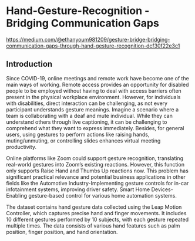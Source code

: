 # Hand-Gesture-Recognition - Bridging Communication Gaps

https://medium.com/@ethanyoum981209/gesture-bridge-bridging-communication-gaps-through-hand-gesture-recognition-dcf30f22e3c1

## Introduction

Since COVID-19, online meetings and remote work have become one of the main ways of working. Remote access provides an opportunity for disabled people to be employed without having to deal with access barriers often present in the physical workplace environment. However, for individuals with disabilities, direct interaction can be challenging, as not every participant understands gesture meanings. Imagine a scenario where a team is collaborating with a deaf and mute individual. While they can understand others through live captioning, it can be challenging to comprehend what they want to express immediately. Besides, for general users, using gestures to perform actions like raising hands, muting/unmuting, or controlling slides enhances virtual meeting productivity.

Online platforms like Zoom could support gesture recognition, translating real-world gestures into Zoom’s existing reactions. However, this function only supports Raise Hand and Thumbs Up reactions now. This problem has significant practical relevance and potential business applications in other fields like the Automotive Industry-Implementing gesture controls for in-car infotainment systems, improving driver safety. Smart Home Devices- Enabling gesture-based control for various home automation systems.

The dataset contains hand gesture data collected using the Leap Motion Controller, which captures precise hand and finger movements. It includes 10 different gestures performed by 10 subjects, with each gesture repeated multiple times. The data consists of various hand features such as palm position, finger position, and hand orientation.
